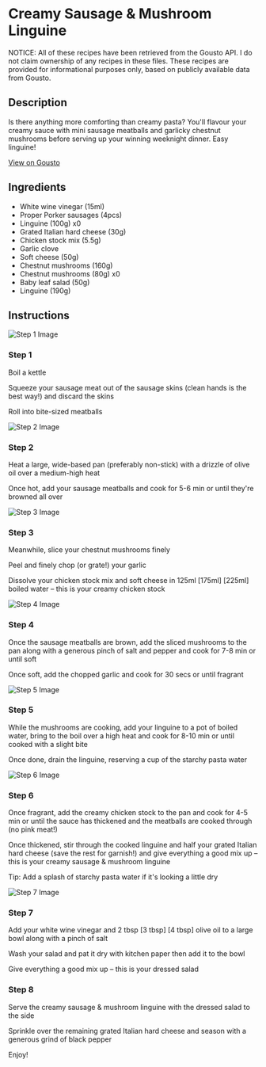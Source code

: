 # Creamy Sausage & Mushroom Linguine 

NOTICE: All of these recipes have been retrieved from the Gousto API. I do not claim ownership of any recipes in these files. These recipes are provided for informational purposes only, based on publicly available data from Gousto.

## Description

Is there anything more comforting than creamy pasta? You'll flavour your creamy sauce with mini sausage meatballs and garlicky chestnut mushrooms before serving up your winning weeknight dinner. Easy linguine!

[View on Gousto](https://www.gousto.co.uk/recipes/cookbook/creamy-sausage-mushroom-linguine)

## Ingredients

- White wine vinegar (15ml)
- Proper Porker sausages (4pcs)
- Linguine (100g) x0
- Grated Italian hard cheese (30g)
- Chicken stock mix (5.5g)
- Garlic clove
- Soft cheese (50g)
- Chestnut mushrooms (160g)
- Chestnut mushrooms (80g) x0
- Baby leaf salad (50g)
- Linguine (190g)

## Instructions

![Step 1 Image](https://production-media.gousto.co.uk/cms/recipe-step-image/Step-1-1640091471373-x200.jpg)

### Step 1

Boil a kettle

Squeeze your sausage meat out of the sausage skins (clean hands is the best way!) and discard the skins

Roll into bite-sized meatballs

![Step 2 Image](https://production-media.gousto.co.uk/cms/recipe-step-image/Step-2-1640091475177-x200.jpg)

### Step 2

Heat a large, wide-based pan (preferably non-stick) with a drizzle of olive oil over a medium-high heat

Once hot, add your sausage meatballs and cook for 5-6 min or until they're browned all over

![Step 3 Image](https://production-media.gousto.co.uk/cms/recipe-step-image/Step-3-1-1640091479390-x200.jpg)

### Step 3

Meanwhile, slice your chestnut mushrooms finely

Peel and finely chop (or grate!) your garlic

Dissolve your chicken stock mix and soft cheese in 125ml<span class="text-purple"> [175ml]<span class="text-danger"> </span>[225ml] </span>boiled water – this is your creamy chicken stock

![Step 4 Image](https://production-media.gousto.co.uk/cms/recipe-step-image/Step-4-1-1640091483133-x200.jpg)

### Step 4

Once the sausage meatballs are brown, add the sliced mushrooms to the pan along with a generous pinch of salt and pepper and cook for 7-8 min or until soft

Once soft, add the chopped garlic and cook for 30 secs or until fragrant

![Step 5 Image](https://production-media.gousto.co.uk/cms/recipe-step-image/Step-5-1640091487896-x200.jpg)

### Step 5

While the mushrooms are cooking, add your linguine to a pot of boiled water, bring to the boil over a high heat and cook for 8-10 min or until cooked with a slight bite

Once done, drain the linguine, reserving a cup of the starchy pasta water

![Step 6 Image](https://production-media.gousto.co.uk/cms/recipe-step-image/Step-6-1640091491926-x200.jpg)

### Step 6

Once fragrant, add the creamy chicken stock to the pan and cook for 4-5 min or until the sauce has thickened and the meatballs are cooked through (no pink meat!)

Once thickened, stir through the cooked linguine and half your grated Italian hard cheese (save the rest for garnish!) and give everything a good mix up – this is your creamy sausage & mushroom linguine

Tip: Add a splash of starchy pasta water if it's looking a little dry

![Step 7 Image](https://production-media.gousto.co.uk/cms/recipe-step-image/Step-7-1640091496985-x200.jpg)

### Step 7

Add your white wine vinegar and 2 tbsp <span class="text-purple">[3 tbsp] </span><span class="text-danger">[4 tbsp] </span>olive oil to a large bowl along with a pinch of salt

Wash your salad and pat it dry with kitchen paper then add it to the bowl

Give everything a good mix up – this is your dressed salad

### Step 8

Serve the creamy sausage & mushroom linguine with the dressed salad to the side

Sprinkle over the remaining grated Italian hard cheese and season with a generous grind of black pepper

Enjoy!

